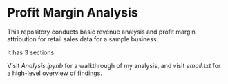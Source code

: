 # Profit Margin Analysis

This repository conducts basic revenue analysis and profit margin attribution for retail sales data for a sample business.

It has 3 sections.

Visit *Analysis.ipynb* for a walkthrough of my analysis, and visit *email.txt* for a high-level overview of findings.